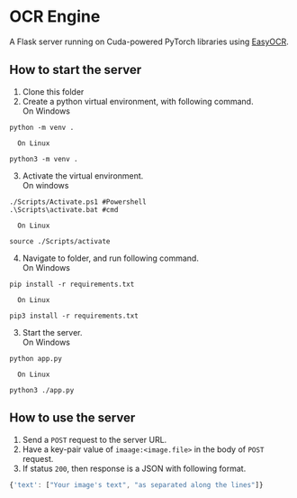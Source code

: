 # OCR Engine

A Flask server running on Cuda-powered PyTorch libraries using [EasyOCR](https://github.com/JaidedAI/EasyOCR).

## How to start the server
1. Clone this folder
2. Create a python virtual environment, with following command.  
      On Windows
```
python -m venv .
```
      On Linux
```
python3 -m venv .
```
3. Activate the virtual environment.  
      On windows
```
./Scripts/Activate.ps1 #Powershell
.\Scripts\activate.bat #cmd
```
      On Linux
```
source ./Scripts/activate
```
4. Navigate to folder, and run following command.  
      On Windows
```shell
pip install -r requirements.txt
```
      On Linux
```
pip3 install -r requirements.txt
```
3. Start the server.  
      On Windows
```
python app.py
```
      On Linux
```linux
python3 ./app.py
```

## How to use the server
1. Send a `POST` request to the server URL.
2. Have a key-pair value of `imaage:<image.file>` in the body of `POST` request.
3. If status `200`, then response is a JSON with following format.
```javascript
{'text': ["Your image's text", "as separated along the lines"]}
```